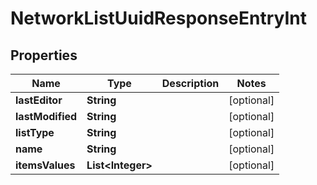

# NetworkListUuidResponseEntryInt


## Properties

| Name | Type | Description | Notes |
|------------ | ------------- | ------------- | -------------|
|**lastEditor** | **String** |  |  [optional] |
|**lastModified** | **String** |  |  [optional] |
|**listType** | **String** |  |  [optional] |
|**name** | **String** |  |  [optional] |
|**itemsValues** | **List&lt;Integer&gt;** |  |  [optional] |



